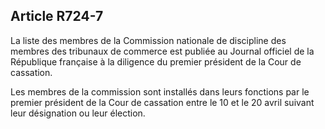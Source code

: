 Article R724-7
----
La liste des membres de la Commission nationale de discipline des membres des
tribunaux de commerce est publiée au Journal officiel de la République française
à la diligence du premier président de la Cour de cassation.

Les membres de la commission sont installés dans leurs fonctions par le premier
président de la Cour de cassation entre le 10 et le 20 avril suivant leur
désignation ou leur élection.
